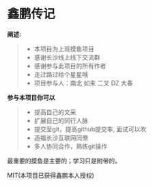 # 鑫鹏传记

**阐述:**

> - 本项目为上班摸鱼项目
> - 感谢长沙线上线下交流群
> - 感谢参与此项目的所有作者
> - 走过路过给个星星哦
> - 项目参与人：南北 如来 二叉 DZ 大春



**参与本项目你可以**

> - 提高自己的文采
> - 扩展自己的同行人脉
> - 提交至git，提高github提交率, 面试可以吹
> - 造福长沙互联网同僚
> - 多人协同合作，熟练git操作

最重要的摸鱼是主要的；学习只是附带的。

MIT(本项目已获得鑫鹏本人授权)
